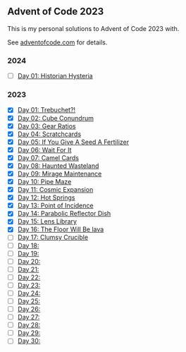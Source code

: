 ## Advent of Code 2023

This is my personal solutions to Advent of Code 2023 with.

See [adventofcode.com](https://adventofcode.com/2023/) for details.

### 2024

- [ ] [Day 01: Historian Hysteria](https://adventofcode.com/2024/day/1)

### 2023

- [x] [Day 01: Trebuchet?!](https://adventofcode.com/2023/day/1)
- [x] [Day 02: Cube Conundrum](https://adventofcode.com/2023/day/2)
- [x] [Day 03: Gear Ratios](https://adventofcode.com/2023/day/3)
- [x] [Day 04: Scratchcards](https://adventofcode.com/2023/day/4)
- [x] [Day 05: If You Give A Seed A Fertilizer](https://adventofcode.com/2023/day/5)
- [x] [Day 06: Wait For It](https://adventofcode.com/2023/day/6)
- [x] [Day 07: Camel Cards](https://adventofcode.com/2023/day/7)
- [x] [Day 08: Haunted Wasteland](https://adventofcode.com/2023/day/8)
- [x] [Day 09: Mirage Maintenance](https://adventofcode.com/2023/day/9)
- [x] [Day 10: Pipe Maze](https://adventofcode.com/2023/day/10)
- [x] [Day 11: Cosmic Expansion](https://adventofcode.com/2023/day/11)
- [x] [Day 12: Hot Springs](https://adventofcode.com/2023/day/12)
- [x] [Day 13: Point of Incidence](https://adventofcode.com/2023/day/13)
- [x] [Day 14: Parabolic Reflector Dish](https://adventofcode.com/2023/day/14)
- [x] [Day 15: Lens Library](https://adventofcode.com/2023/day/15)
- [x] [Day 16: The Floor Will Be lava](https://adventofcode.com/2023/day/16)
- [ ] [Day 17: Clumsy Crucible](https://adventofcode.com/2023/day/17)
- [ ] [Day 18:](https://adventofcode.com/2023/day/18)
- [ ] [Day 19:](https://adventofcode.com/2023/day/19)
- [ ] [Day 20:](https://adventofcode.com/2023/day/20)
- [ ] [Day 21:](https://adventofcode.com/2023/day/21)
- [ ] [Day 22:](https://adventofcode.com/2023/day/22)
- [ ] [Day 23:](https://adventofcode.com/2023/day/23)
- [ ] [Day 24:](https://adventofcode.com/2023/day/24)
- [ ] [Day 25:](https://adventofcode.com/2023/day/25)
- [ ] [Day 26:](https://adventofcode.com/2023/day/26)
- [ ] [Day 27:](https://adventofcode.com/2023/day/27)
- [ ] [Day 28:](https://adventofcode.com/2023/day/28)
- [ ] [Day 29:](https://adventofcode.com/2023/day/29)
- [ ] [Day 30:](https://adventofcode.com/2023/day/30)

